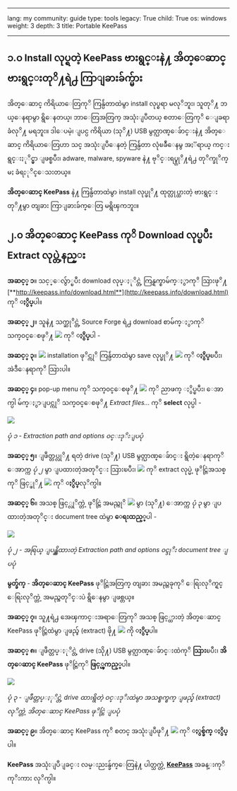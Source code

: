 

---

lang: my
community: guide
type: tools
legacy: True
child: True
os: windows
weight: 3
depth: 3
title: Portable KeePass

---

## ၁.၀ Install လုပ္ရတဲ့ KeePass ဗားရွင္းနဲ႔ အိတ္ေဆာင္ ဗားရွင္းတုိ႔ရဲ႕ ကြာျခားခ်က္မ်ား ##


အိတ္ေဆာင္ ကိရိယာေတြကုိ ကြန္ပ်ဴတာထဲမွာ install လုပ္စရာ မလုိဘူး၊ သူတုိ႔ ဘယ္ေနရာမွာ ရွိေနတယ္၊ ဘာေတြအတြက္ အသုံးျပဳတယ္ စတာေတြကုိ ေျခရာခံလုိ႔ မရဘူး။ ဒါေပမဲ့၊ ျပင္ပ ကိရိယာ (သုိ႔) USB မွတ္ဉာဏ္ေခ်ာင္းနဲ႔ အိတ္ေဆာင္ ကိရိယာေတြဟာ သင္ အသုံးျပဳေနတဲ့ ကြန္ပ်ဴတာ လုံၿခဳံေနမွ အႏၱရာယ္ ကင္းရွင္းႏုိင္မွာ ျဖစ္ၿပီး၊ adware, malware, spyware နဲ႔ ဗုိင္းရပ္စ္တုိ႔ရဲ႕ တုိက္ခုိက္မႈ ခံရႏုိင္ေသးတယ္။

**အိတ္ေဆာင္ KeePass** နဲ႔ ကြန္ပ်ဴတာထဲမွာ install လုပ္ဖုိ႔ ထုတ္လုပ္ထားတဲ့ ဗားရွင္းတုိ႔မွာ တျခား ကြာျခားခ်က္ေတြ မရွိၾကဘူး။

## ၂.၀ အိတ္ေဆာင္ KeePass ကုိ Download လုပ္ၿပီး Extract လုပ္တဲ့နည္း ##

**အဆင့္ ၁**။ သင့္ေလွ်ာ္ၿပီး download လုပ္ႏုိင္တဲ့ ကြန္ရက္စာမ်က္ႏွာကုိ သြားဖုိ႔ [**http://keepass.info/download.html**](http://keepass.info/download.html) ကုိ **ႏွိပ္**ပါ။

**အဆင့္ ၂**။ သူနဲ႔ သက္ဆုိင္တဲ့ Source Forge ရဲ႕ download စာမ်က္ႏွာကုိ သက္၀င္ေစဖုိ႔ ![](/sbox/screen/keepassportable-en/01.png) ကုိ **ႏွိပ္**ပါ -

**အဆင့္ ၃**။  ![](/sbox/screen/keepassportable-en/01.png) installation ဖုိင္ကုိ ကြန္ပ်ဴတာထဲမွာ save လုပ္ဖုိ႔ ![](/sbox/screen/keepassportable-en/03.png) ကုိ **ႏွိပ္**ၿပီး၊ အဲဒီေနရာကုိ သြားပါ။

**အဆင့္ ၄**။ pop-up menu ကုိ သက္၀င္ေစဖုိ႔  ![](/sbox/screen/keepassportable-en/04.png) ကုိ ညာဖက္ ႏွိပ္ၿပီး၊ ေအာက္ပါ မ်က္ႏွာျပင္ကုိ သက္၀င္ေစဖုိ႔ *Extract files...* ကုိ **select** လုပ္ပါ - 

![](/sbox/screen/keepassportable-en/05.png) 

*ပုံ ၁ - Extraction path and options ၀င္းဒုိးျပပုံ*

**အဆင့္ ၅**။ ျဖဳတ္တပ္လုိ႔ ရတဲ့ drive (သုိ႔) USB မွတ္ဉာဏ္ေခ်ာင္း ရွိတဲ့ေနရာကုိ ေအာက္က *ပုံ ၂* မွာ ျပထားတဲ့အတုိင္း သြားၿပီး၊ ![](/sbox/screen/keepassportable-en/04.png) ကုိ extract လုပ္မဲ့ ဖုိင္တြဲအသစ္ကုိ ဖြင့္ဖုိ႔ ![](/sbox/screen/keepassportable-en/06.png) ကုိ **ႏွိပ္**လုိက္ပါ။

**အဆင့္ ၆**။ အသစ္ ဖြင့္လုိက္တဲ့ ဖုိင္တြဲ အမည္ကုိ ![](/sbox/screen/keepassportable-en/08.png) မွာ (သုိ႔) ေအာက္က *ပုံ ၃* မွာ ျပထားတဲ့အတုိင္း document tree ထဲမွာ **ေရးထည့္**ပါ -

![](/sbox/screen/keepassportable-en/09.png)

*ပုံ ၂ - အရြယ္ ျပန္ညွိထားတဲ့ Extraction path and options ၀င္ဒုိး document tree ျပပုံ*

**မွတ္ခ်က္** - **အိတ္ေဆာင္ KeePass** ဖုိင္တြဲအတြက္ တျခား အမည္တခုကုိ ေရြးလုိက္ရင္ ေရြးလုိက္တဲ့ အမည္အတုိင္းပဲ ရွိေနမွာ ျဖစ္တယ္။

**အဆင့္ ၇**။ သူ႔ရဲ႕ အေၾကာင္းအရာေတြကုိ အသစ္ ဖြင့္ထားတဲ့ အိတ္ေဆာင္ KeePass ဖုိင္တြဲထဲမွာ ျဖည္ခ် (extract) ဖို႔ ![](/sbox/screen/keepassportable-en/10.png) ကို **ႏွိပ္**ပါ။

**အဆင့္ ၈**။ ျဖဳတ္တပ္ႏုိင္တဲ့ drive (သို႔) USB မွတ္ဉာဏ္ေခ်ာင္းထဲကုိ **သြား**ၿပီး၊ **အိတ္ေဆာင္ KeePass** ဖုိင္တြဲကုိ **ဖြင့္ၾကည့္**ပါ။

![](/sbox/screen/keepassportable-en/11.png)

*ပုံ ၃ - ျဖဳတ္တပ္ႏုိင္တဲ့ drive ထားရွိတဲ့ ၀င္းဒုိးထဲမွာ အသစ္စက္စက္ ျဖည္ခ် (extract) လုိက္တဲ့ အိတ္ေဆာင္ KeePass ဖုိင္တြဲ ျပပုံ*

**အဆင့္ ၉**။ အိတ္ေဆာင္ KeePass ကုိ စတင္ အသုံးျပဳဖုိ႔ ![](/sbox/screen/keepassportable-en/12.png) ကုိ **ႏွစ္ခ်က္ ႏွိပ္**ပါ။

**KeePass** အသုံးျပဳျခင္း လမ္းညႊန္ခ်က္ေတြနဲ႔ ပါတ္သက္တဲ့ [**KeePass**](/my/keepass_main) အခန္းကုိ ကုိးကား လုိက္ပါ။


